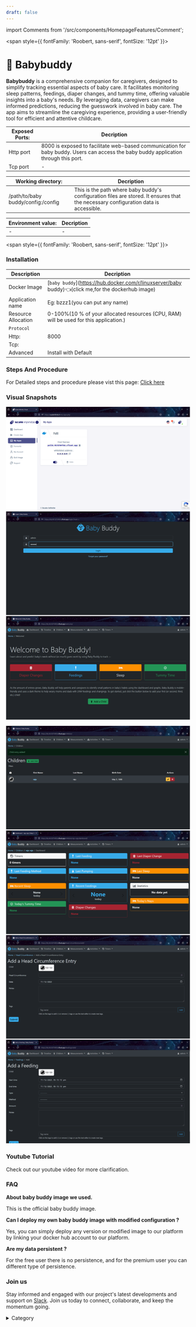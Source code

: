 ```yaml
---
draft: false
---
```

import Comments from '/src/components/HomepageFeatures/Comment';

<span style={{ fontFamily: 'Roobert, sans-serif', fontSize: '12pt' }}>



# 👶 Babybuddy

**Babybuddy** is a comprehensive companion for caregivers, designed to simplify tracking essential aspects of baby care. It facilitates monitoring sleep patterns, feedings, diaper changes, and tummy time, offering valuable insights into a baby's needs. By leveraging data, caregivers can make informed predictions, reducing the guesswork involved in baby care. The app aims to streamline the caregiving experience, providing a user-friendly tool for efficient and attentive childcare.


 

|  **Exposed Ports:**    | Decription                                                                                                               | 
| --------------------- | ------                                                                                                                   | 
| Http port          |       8000 is exposed to facilitate web-based communication for baby buddy. Users can access the baby buddy application through this port.                              |
| Tcp port      |              -                                                                     | 

|  **Working directory:** | Decription                                                                                                               | 
| --------------------- | ------                                                                                                                   | 
| /path/to/baby buddy/config:/config         |  This is the path  where baby buddy's configuration files are stored. It ensures that the necessary configuration data is accessible.                                  |



|   **Environment value:**          | Decription                                                                                                               | 
| --------------------- | ------                                                                                                                   | 
|-       |  -                              |


</span>


<span style={{ fontFamily: 'Roobert, sans-serif', fontSize: '12pt' }}>

### Installation


|  Description          | Decription                                                                                                               | 
| --------------------- | ------                                                                                                                   | 
| Docker Image          |  [`baby buddy`](https://hub.docker.com/r/linuxserver/baby buddy)👈(click me,for the dockerhub image)                                   |
| Application name      |  Eg: bzzz1(you can put any name)                                                                                        | 
| Resource Allocation   |  0-100%(10 % of your allocated resources (CPU, RAM) will be used for this application.)                                  | 
| `Protocol`            |                                                                                                                          | 
|  Http:                | 8000                                                                                                                       |
|  Tcp:                 |                                                                                                                          | 
|    Advanced           |    Install with Default                                                                                                  |

                                                                        


### Steps And Procedure

For Detailed steps and procedure please vist this page: [Click here](https://techscaleinfinite.github.io/introduction/cloud-float/Steps%20and%20procedure)


### Visual Snapshots

![Alt Text](/img/q1.png)
![Alt Text](/img/q2.png)
![Alt Text](/img/q3.png)

![Alt Text](/img/q4.png)
![Alt Text](/img/q5.png)
![Alt Text](/img/q6.png)
![Alt Text](/img/q7.png)


### Youtube Tutorial&#x20;

Check out our youtube video for more clarification.



### FAQ

**About baby buddy image we used.**

This is the official baby buddy image.

**Can I deploy my own baby buddy image with modified configuration ?**

Yes, you can simply deploy any version or modified image to our platform by linking your docker hub account to our platform.

**Are my data persistent ?**

For the free user there is no persistence, and for the premium user you can different type of persistence.

### Join us

Stay informed and engaged with our project's latest developments and support on [Slack](https://app.slack.com/client/T04QS32JX6E/C04QKEWE146). Join us today to connect, collaborate, and keep the momentum going.

<details>

<summary>Category</summary>

Kubernetes, cloud computing, DevOps, cloud services, hosting platform, container orchestration, cloud infrastructure, cloud deployment, cloud management, cloud technology, cloud solutions , media, entertainment

</details>

</span>

<Comments />
